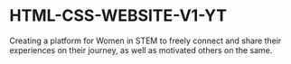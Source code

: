 # HTML-CSS-WEBSITE-V1-YT
Creating a platform for Women in STEM to freely connect and share their experiences on their journey, as well as  motivated others on the same.
